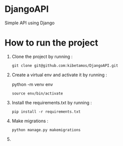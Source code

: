 # DjangoAPI

  Simple API using Django

# How to run the project

1. Clone the project by running :
   
       git clone git@github.com:kibetamos/DjangoAPI.git

  2. Create a virtual env and activate it by running :

        python -m venv env

   
         source env/bin/activate
   
4. Install the requirements.txt by running :
   
       pip install -r requirements.txt
   
5. Make migrations :

       python manage.py makemigrations
6. 
